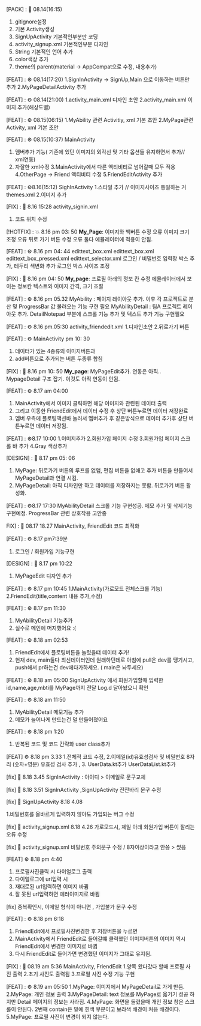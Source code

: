 [PACK] : 🎁 08.14(16:15)
1. gitignore설정
2. 기본 Activity생성
3. SignUpActivity 기본적인부분만 코딩
4. activity_signup.xml 기본적인부분 디자인
5. String 기본적인 언어 추가
6. color색상 추가
7. theme의 parent(material -> AppCompat으로 수정, 내용추가)
 
[FEAT] : ⚙️ 08.14(17:20)
1.SignInActivity -> SignUp,Main 으로 이동하는 버튼만 추가
2.MyPageDetailActivity 추가

[FEAT] : ⚙️ 08.14(21:00)
1.activity_main.xml 디자인 초안
2.activity_main.xml 이미지 추가(해상도별)

[FEAT] : ⚙️ 08.15(06:15)
1.MyAbility 관련 Activitiy, xml 기본 초안
2.MyPage관련 Activity, xml 기본 초안

[FEAT] : ⚙️ 08.15(10:37)
MainActivity
1. 멤버추가 기능( 기존에 있던 이미지의 외각선 및 기타 옵션들 유지하면서 추가// xml연동)
2. 자잘한 xml수정
3.MainActivity에서 다른 액티비티로 넘어갈때 모두 적용
4.OtherPage -> Friend 액티비티 수정
5.FriendEditActivity 추가

[FEAT] : ⚙️8.16(15:12)
SighInActivity 
 1.스타일 추가 // 이미지사이즈 통일하는 거 themes.xml
 2.이미지 추가

 [FIX] : 🔧 8.16 15:28
 activity_signin.xml
 1. 코드 위치 수정

[!HOTFIX] : 💥 8.16 pm 03: 50 
**My_Page**: 이미지와 백버튼 수정 오류
이미지 크기 조정 오류
뒤로 가기 버튼 수정 오류
둘다 에뮬레이터에 적용이 안됨.

[FEAT] : ⚙️ 8.16 pm 04: 44
edittext_box.xml
edittext_box.xml
edittext_box_pressed.xml
edittext_selector.xml
로그인 / 비밀번호 입력창 박스 추가, 테두리 색변화 추가
로그인 박스 사이즈 조정

[FIX] : 🔧 8.16 pm 04: 50 
**My_page**: 프로필 아래의 정보 칸 수정 
에뮬레이터에서 보이는 정보칸 텍스트와 이미지 간격, 크기 조절

[FEAT] : ⚙️ 8.16 pm 05.32
MyAbility : 페이지 레이아웃 추가. 이후 각 프로젝트로 분산 및 ProgressBar 값 불러오는 기능 구현 필요
MyAbilityDetail : 팀A 프로젝트 레이아웃 추가. DetailNotepad 부분에 스크롤 기능 추가 및 텍스트 추가 기능 구현필요

[FEAT] : ⚙️ 8.16 pm.05:30
activity_friendedit.xml
1.디자인초안
2.뒤로가기 버튼

[FEAT] : ⚙️ MainActivity pm 10: 30
1. 데이터가 있는 4종류의 이미지버튼과
2. add버튼으로 추가되는 버튼 두종류 합침

[FIX] : 🔧  8.16 pm 10: 50 
**My_page**: MyPageEdit추가. 연동은 아직..
MypageDetail 구조 잡기. 이것도 아직 연동이 안됨.

[FEAT] : ⚙️ 8.17 am 04:00
1. MainActivity에서 이미지 클릭하면 해당 이미지와 관련된 데이터 출력
2. 그리고 이동한 FriendEdit에서 데이터 수정 후 상단 버튼누르면 데이터 저장완료
3. 멤버 우측에 플로팅액션바 눌러서 멤버추가 후 같은방식으로 데이터 추가후 상단 버튼누르면 데이터 저장됨.

[FEAT] : ⚙️8.17 10:00
1.이미지추가
2.회원가입 페이지 수정
3.회원가입 페이지 스크롤 바 추가
4.Gray 색상추가

[DESIGN] : 🎨 8.17 pm 05: 06
1. MyPage: 뒤로가기 버튼의 루프를 없앰, 편집 버튼을 없애고 추가 버튼을 만들어서 MyPageDetail과 연결 시킴.
2. MyPageDetail: 아직 디자인만 하고 데이터를 저장하지는 못함. 뒤로가기 버튼 활성화.

[FEAT] : ⚙️8.17 17:30
MyAbilityDetail 스크롤 기능 구현성공.  메모 추가 및 삭제기능 구현예정.  ProgressBar 관련 상호작용 고안중

FIX] : 🔧 08.17 18.27
MainActivity, FriendEdit 코드 최적화


[FEAT] : ⚙️ 8.17 pm7:39분
1. 로그인 / 회원가입 기능구현

[DESIGN] : 🎨 8.17 pm 10:22
1. MyPageEdit 디자인 추가

[FEAT] : ⚙️ 8.17 pm 10:45
1.MainActivity(가로모드 전체스크롤 기능)
2.FriendEdit(title,content 내용 추가,수정)

[FEAT] : ⚙️ 8.17 pm 11:30
1. MyAbilityDetail 기능추가
2. 실수로 메인에 머지했어요 :(

[FEAT] : ⚙️ 8.18 am 02:53
1. FriendEdit에서 플로팅버튼을 눌렀을떄 데이터 추가!
2. 현재 dev, main둘다 최신데이터인데 원래하던데로 아침에 pull은 dev를 땡기시고, push해서 pr하는건 dev에다가하세요. ( main은 놔두세요)

[FEAT] : ⚙️ 8.18 am 05:00
SignUpActivity 에서 회원가입할때 입력한 id,name,age,mbti를 MyPage까지 전달 Log.d 달아놨으니 확인

[FEAT] : ⚙️ 8.18 am 11:50
1. MyAbilityDetail 메모기능 추가
2. 메모가 늘어나게 만드는건 덜 만들어졌어요

[FEAT] : ⚙️ 8.18 pm 1:20
1. 반복된 코드 및 코드 간략화 user class추가 


[FEAT] ⚙️ 8.18 pm 3.33
1.전체적 코드 수정, 
2.이메일(id)유효성검사 및 비밀번호 8자리 (숫자+영문) 유효성 검사 추가 , 
3. UserData.kt추가 UserDataList.kt추가

[fix]  🔧 8.18 3.45
SignInActivity : 아이디 > 이메일로 문구교체 

[fix]  🔧 8.18 3.51
SignInActivity ,SignUpActivity 잔잔바리 문구 수정

[fix]  🔧 SignUpActivity  8.18 4.08

1.비밀번호를 올바르게 입력하지 않아도 가입되는 버그 수정 

[fix]  🔧 activity_signup.xml 
8.18  4.26
가로모드시, 제일 아래 회원가입 버튼이 잘리는 오류 수정

[fix]  🔧 activity_signup.xml 
비밀번호 주의문구 수정 / 8자이상이라고 안씀 > 썼음 

[FEAT] ⚙️ 8.18 pm 4:40
1. 프로필사진클릭 시 다이얼로그 출력
2. 다이얼로그에 url입력 시 
3. 재대로된 url입력하면 이미지 바뀜
4. 잘 못된 url입력하면 에러이미지로 바뀜


[fix] 중복확인시, 이메일 형식이 아니면 , 가입불가 문구 수정 

[FEAT] : ⚙️ 8.18 pm 6:18
1. FriendEdit에서 프로필사진변경한 후 저장버튼을 누르면
2. MainActivity에서 FriendEdit로 들어갈떄 클릭했던 이미지버튼의 이미지 역시 FriendEdit에서 변경한 이미지로 바뀜
3. 다시 FriendEdit로 들어가면 변경했던 이미지가 그대로 유지됨.

[FIX] : 🔧 08.19 am 5:36
MainActivity, FriendEdit 
1.양쪽 왔다갔다 할때 프로필 사진 출력
2.초기 사진도 출력됨
3.프로필 사진 수정 기능 구현

[FEAT] : ⚙️ 8.19 am 05:50
1.MyPage: 이미지에서 MyPageDetail로 가게 만듬.
2.MyPage: 개인 정보 출력
3.MyPageDetail: text 정보를 MyPage로 옮기기 성공 하지만 Detail 페이지의 정보는 사라짐.
4.MyPage: 화면을 돌렸을때 개인 정보 창은 스크롤이 안된다. 2번째 contain은 밑에 힌색 부분이고 보라색 배경이 처음 배경이다.
5.MyPage: 프로필 사진이 변경이 되지 않는다.
